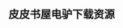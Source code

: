 ## 皮皮书屋电驴下载资源 

[Autotools_ A Practioner’s Guide to GNU Autoconf, Automake, and Libtool.pdf]: (ed2k://|file|Autotools_%20A%20Practioner%E2%80%99s%20Guide%20to%20GNU%20Autoconf%2C%20Automake%2C%20and%20Libtool.pdf|15982801|ba7e54fe9c463d0ad0eb5286e84d8ef9|h=wskpvwwfvsw2j4n42ycldffys5p77iqi|/)

[Functional Programming for the Real World_ With Examples in F# and C#.pdf]: (ed2k://|file|Functional%20Programming%20for%20the%20Real%20World_%20With%20Examples%20in%20F%23%20and%20C%23.pdf|8590368|0e87fdbd6f11a68ba332a04f7f7abc51|h=cfpsewyz3vvex6ryqyzhq226mvizd2jz|/)

[Expert F# 3.0, 3rd Edition.pdf]: (ed2k://|file|Expert%20F%23%203.0%2C%203rd%20Edition.pdf|16352489|4ec4f9bc134cb0a9c099ca959cf1a717|h=xaoitrd462fkyiytzmrzgl4duen2u2qq|/)

[深入浅出CoffeeScript.pdf]: (ed2k://|file|%E6%B7%B1%E5%85%A5%E6%B5%85%E5%87%BACoffeeScript.pdf|17996696|5a0a4f8f3f36876be1bc06efa5b58e43|h=ihvw4bvtg4usofnhrt7naz2pzj423cw4|/)

[The Book of JavaScript, 2nd Edition.pdf]: (ed2k://|file|The%20Book%20of%20JavaScript%2C%202nd%20Edition.pdf|6657845|79e119d06c85c8a1690e98842aac49d7|h=sg2z6mzw6avitlwmu2fsff7qauklphbe|/)

[The Art of Computer Networking.pdf]: (ed2k://|file|The%20Art%20of%20Computer%20Networking.pdf|5000827|b10d63705a84fdfc81eca64bbf7cb9a5|h=aoq2rsgnkpus6ft6azkteoyvyodqgdz3|/)

[Advanced Calculus Third Edition.pdf]: (ed2k://|file|Advanced%20Calculus%20Third%20Edition.pdf|7380031|449bc3a45f533b112f502b77e8db82c0|h=3qyu5j7ttofhtj3wm5x2gq3phkmt5o5t|/)

[Fedora Linux Toolbox.pdf]: (ed2k://|file|Fedora%20Linux%20Toolbox.pdf|3377583|dbe148bc14aaec167636708cbdf37b55|h=qae4pljyorux75hafxqto3fkee744uor|/)

[Fedora Bible 2010 Edition_ Featuring Fedora Linux 12.pdf]: (ed2k://|file|Fedora%20Bible%202010%20Edition_%20Featuring%20Fedora%20Linux%2012.pdf|11636787|399cec4e0576b80fe9259511d0de8718|h=6qmu3q57dm73ch53ztarmu3h5ojc4wzu|/)

[CCNA学习指南中文第七版.part1.rar.pdf]: (ed2k://|file|CCNA%E5%AD%A6%E4%B9%A0%E6%8C%87%E5%8D%97%E4%B8%AD%E6%96%87%E7%AC%AC%E4%B8%83%E7%89%88.part1.rar.pdf|51380224|151a3946eaacb7b0c9bf536c0208a6ba|h=eaimqmk42z3b7wp2oio2lisjpfkrxnww|/)

[Microsoft Lync Server 2010 Unleashed.rar]: (ed2k://|file|Microsoft%20Lync%20Server%202010%20Unleashed.rar|29854009|ddbc4c34b85a771a018b8177fa2af41f|h=hr2yh2ifvk5qshxob45mpwbxysebq5ke|/)

[演讲之禅.pdf]: (ed2k://|file|%E6%BC%94%E8%AE%B2%E4%B9%8B%E7%A6%85.pdf|24651569|d5adcdb995d917aec4607dd88348c926|h=kop25z2d2sdb2gg5wciicolejytvl6k2|/)

[iPhone & iPad cocos2d游戏开发实战.pdf]: (ed2k://|file|iPhone%20%26%20iPad%20cocos2d%E6%B8%B8%E6%88%8F%E5%BC%80%E5%8F%91%E5%AE%9E%E6%88%98.pdf|49899288|2848d475ee83fbf5d76bab449e2bae2d|h=wxmfqoli2dewmzi7s7rm7vqoicdg4i6k|/)

[计算机理论基础.pdf]: (ed2k://|file|%E8%AE%A1%E7%AE%97%E6%9C%BA%E7%90%86%E8%AE%BA%E5%9F%BA%E7%A1%80.pdf|7115001|0126cddda3b61e23987cc3886fd3d1de|h=ux4dgxqbctszhwxmhfeg4unmkav7dbvy|/)

[Microsoft Windows Server 2008_ The Complete Reference.pdf]: (ed2k://|file|Microsoft%20Windows%20Server%202008_%20The%20Complete%20Reference.pdf|26725334|fe54fc9c1adfbbb3321ad75bbc08f1d6|h=fuy5fbf4loshspbpmfsier76cls5poce|/)

[Expert F#.pdf]: (ed2k://|file|Expert%20F%23.pdf|10284224|ba65237e9afeb1a80614b78776df535f|h=7wdz7r46etqwz2bslriui7ehvukoshuh|/)

[iPhone_ The Missing Manual.pdf]: (ed2k://|file|iPhone_%20The%20Missing%20Manual.pdf|9102811|6c129b31ba9f1272fc0c1a7df19cfc9f|h=2dbx2wpdvsc2ajift2cuugr4mkfvxnhf|/)

[Pro Visual Studio Team System Application Lifecycle Management.pdf]: (ed2k://|file|Pro%20Visual%20Studio%20Team%20System%20Application%20Lifecycle%20Management.pdf|6972629|4c9b4ae57e0505aa855bcbdff8a69966|h=ges2udeex6p3v2su4gr32gdfcmo6ymdr|/)

[让Oracle跑得更快(扫描版).pdf]: (ed2k://|file|%E8%AE%A9Oracle%E8%B7%91%E5%BE%97%E6%9B%B4%E5%BF%AB%28%E6%89%AB%E6%8F%8F%E7%89%88%29.pdf|46060235|312fe6636befdddd2f4c2d70861b859a|h=4hu6xu6mkiec3gn6p5cujoblb4byunnc|/)

[Oracle 11g Anti-hacker’s Cookbook.pdf]: (ed2k://|file|Oracle%2011g%20Anti-hacker%E2%80%99s%20Cookbook.pdf|2627782|1d693446132375951f4ed879e8735c7f|h=t5w7xxceqasahsgvandyfgi24e6jpgag|/)

[The Myths of Innovation.pdf]: (ed2k://|file|The%20Myths%20of%20Innovation.pdf|3756363|7f30df9f1ba8d8fa456a53d1c2952e79|h=ivkihgvkdhv6rptbp4mtmikkhe3k6ocx|/)

[Peer-to-Peer Systems and Applications.pdf]: (ed2k://|file|Peer-to-Peer%20Systems%20and%20Applications.pdf|25330616|8034841cffabb6f90bb4b5cccaf48587|h=isnbunfgyapza5dywgv725eb4cqf2mo6|/)

[MANY-BODY TREE METHODS IN PHYSICS.pdf]: (ed2k://|file|MANY-BODY%20TREE%20METHODS%20IN%20PHYSICS.pdf|6857564|9def970c992c50acb68c1622160e9c29|h=lz6qd6wo3twv75tasjf3flknvhimycmz|/)

[More Exceptional C++.pdf]: (ed2k://|file|More%20Exceptional%20C%2B%2B.pdf|1232674|4622b6b1c94291dca979c2f7f0e0642c|h=qs5jxz76ktjuat3pcqudqtrsmuyattkb|/)

[代码的未来.pdf]: (ed2k://|file|%E4%BB%A3%E7%A0%81%E7%9A%84%E6%9C%AA%E6%9D%A5.pdf|28530380|74a9d59435a6a8f218c439178d6db9a4|h=w7nml7632trlpj45v6g5xloklf56dnef|/)

[netbeans platform简介.pdf]: (ed2k://|file|netbeans%20platform%E7%AE%80%E4%BB%8B.pdf|1152040|0aa40ca12bd637a7015eba9c95ee9946|h=bl2cb2eu355ewfkyn2wfgjvsn6sdwbpc|/)

[Accelerated C++(pdf英文版).pdf]: (ed2k://|file|Accelerated%20C%2B%2B%28pdf%E8%8B%B1%E6%96%87%E7%89%88%29.pdf|1747762|8da64d3222628cc1f91c94317deed361|h=7ldki6tuvbsaogj7tyjmdolvztxf7tgf|/)

[Computer Network Time Synchronization.pdf]: (ed2k://|file|Computer%20Network%20Time%20Synchronization.pdf|5983977|d6e16310a081fcc718fe1b2f77bd4f71|h=brneufduslupzlktntq7qig3lpwavtfg|/)

[Objective-C 程序设计(第4版) rar卷2.pdf]: (ed2k://|file|Objective-C%20%E7%A8%8B%E5%BA%8F%E8%AE%BE%E8%AE%A1%28%E7%AC%AC4%E7%89%88%29%20rar%E5%8D%B72.pdf|33621786|dd38fd3daeaa496f2cd67bb7e5c994f8|h=6dosj346lzsmpxzd7wnxtdwshkxqhhfz|/)

[HTML5 Guidelines for Web Developers.pdf]: (ed2k://|file|HTML5%20Guidelines%20for%20Web%20Developers.pdf|7374952|3b0c83769a6c898ec56eb5ef4d40d7ba|h=6r5xnwpk4k6ggosf4dzainbfznxo2otm|/)

[Learning Perl, Fourth Edition.chm]: (ed2k://|file|Learning%20Perl%2C%20Fourth%20Edition.chm|716761|cb15bbe0133b2ec3cc45c80441ba4489|h=px6fck3riim6b6dblktfdj3ib2j4icve|/)

[Pro WF_ Windows Workflow in .NET 3.5.pdf]: (ed2k://|file|Pro%20WF_%20Windows%20Workflow%20in%20.NET%203.5.pdf|18535102|f8022a6a8bd0a8c47022b24f01e39a0c|h=sknutrqnikdwxz6ymyyzju234k2jw36i|/)

[Expert Oracle and Java Security.pdf]: (ed2k://|file|Expert%20Oracle%20and%20Java%20Security.pdf|5809807|e06ee3dc928d326fdd6447032cc663fd|h=fn6b7wn7paojctqf5apbxiq3lw76xxq3|/)

[Unified Communications For Dummies.pdf]: (ed2k://|file|Unified%20Communications%20For%20Dummies.pdf|7746863|b928f2c59213df679cf8289f1412232c|h=om2pp4dy7xo6m2hmea2fkakrnnq4zqy3|/)

[Oracle SOA Suite Developer’s Guide.pdf]: (ed2k://|file|Oracle%20SOA%20Suite%20Developer%E2%80%99s%20Guide.pdf|10321216|59a5802c97c245f408b1ab9d4c78aed3|h=gqtlnipuhpvta6rxeo77frspswj5vvlj|/)

[Advances in Cognitive Information Systems.pdf]: (ed2k://|file|Advances%20in%20Cognitive%20Information%20Systems.pdf|3854393|de5c1fd2bafcc151e8defe01bae9cb14|h=wpnf26gv7lqdj4qc2tj73kbw5ebfybsq|/)

[Interfacing with C++_ Programming Real-World Applications.pdf]: (ed2k://|file|Interfacing%20with%20C%2B%2B_%20Programming%20Real-World%20Applications.pdf|3486159|ee3d0fee73e4a7e25ecbe7eb225db111|h=vwli7lhvqgvuoseg46uqud6clwgyuwwm|/)

[Getting Started with Raspberry Pi.pdf]: (ed2k://|file|Getting%20Started%20with%20Raspberry%20Pi.pdf|3154943|26d0b6b9fa4ad87764e508cb06ec27b7|h=mi4jlcvav6f2uj3psgqj4dqj2fsum3v2|/)

[Expert Network Time Protocol_ An Experience in Time with NTP.pdf]: (ed2k://|file|Expert%20Network%20Time%20Protocol_%20An%20Experience%20in%20Time%20with%20NTP.pdf|1215654|bc8b672493960c16e92c5f523728fbaf|h=m642z2uktala3dzfou6hql32cuutq3hf|/)

[软件架构师应该知道的97件事.pdf]: (ed2k://|file|%E8%BD%AF%E4%BB%B6%E6%9E%B6%E6%9E%84%E5%B8%88%E5%BA%94%E8%AF%A5%E7%9F%A5%E9%81%93%E7%9A%8497%E4%BB%B6%E4%BA%8B.pdf|19723109|05dcf3a142bc650a58e0a0a217fe4f45|h=ngllrmwd4eeqfb2ejrhfnjms35bcxs5y|/)

[Beginning Joomla!, Second Edition.pdf]: (ed2k://|file|Beginning%20Joomla%21%2C%20Second%20Edition.pdf|24674393|13773b50501906efdecb0a1cc6dca60f|h=fvhd7gfajvb5n6gjg6a55ygjj65ihngu|/)

[Hello, Android_ Introducing Google’s Mobile Development Platform.pdf]: (ed2k://|file|Hello%2C%20Android_%20Introducing%20Google%E2%80%99s%20Mobile%20Development%20Platform.pdf|2448617|3df2d28235d8e0cea69e5efcd14022ef|h=hitocyfausev5uzcklrec4nwjzwveamt|/)

[Game Programming Gems.pdf]: (ed2k://|file|Game%20Programming%20Gems.pdf|54858381|507b6a4391808a40897546d817205391|h=l3ao44vjswwij5igbkgk5ccl2xcrzcyk|/)

[Succeeding with Agile Software Development Using Scrum.pdf]: (ed2k://|file|Succeeding%20with%20Agile%20Software%20Development%20Using%20Scrum.pdf|19856361|111549f47ce2a01338f10a32c051be42|h=mfru733ceramdm5uwvulutddjl4iavy5|/)

[Pro WPF with VB 2008_ Windows Presentation Foundation with .NET 3.5.pdf]: (ed2k://|file|Pro%20WPF%20with%20VB%202008_%20Windows%20Presentation%20Foundation%20with%20.NET%203.5.pdf|14970845|29d5bf1ac97a0c4b9a8c68fa09551036|h=y6jyx7aw27xx3pothtlwyajqvjwc6az6|/)

[Quick Start Guide to Oracle Fusion Development.pdf]: (ed2k://|file|Quick%20Start%20Guide%20to%20Oracle%20Fusion%20Development.pdf|14770444|7f3b0ec46444e59163fdd09ce7680649|h=wt3hvmcxyh2tu2ep6mqolrirco57fet4|/)

[精确管理.pdf]: (ed2k://|file|%E7%B2%BE%E7%A1%AE%E7%AE%A1%E7%90%86.pdf|12152962|f422b02865c57ace94f759dfc9bca262|h=g6jpksbugerhwqiwiyx2mmaxq7tkxomp|/)

[Google AdWords.pdf]: (ed2k://|file|Google%20AdWords.pdf|20212643|05592ee4cdc88d6832a4d7d43d2bd4de|h=ixwpftezpkw4rw2wmolmq5ajsc7niws7|/)

[Testing Software and Systems.pdf]: (ed2k://|file|Testing%20Software%20and%20Systems.pdf|4373639|6591cad6a12a917f7cbaf3ea599de99e|h=yte2e3fbm3kjyloxylvnqqkrovpbmjga|/)

[The Excel Analyst’s Guide to Access.pdf]: (ed2k://|file|The%20Excel%20Analyst%E2%80%99s%20Guide%20to%20Access.pdf|9289075|a9e0a1f005ba1fe59efac703a02681ee|h=pizsnhtzqgvkgx3x7ecabfs2iynv2m6v|/)

[Raspberry Pi_ A Quick-Start Guide.pdf]: (ed2k://|file|Raspberry%20Pi_%20A%20Quick-Start%20Guide.pdf|4121991|5ac3651da1d6dfbcedd12cbf47b6f48a|h=g3iatlknhslcydjh6botecosnsq53v4k|/)

[数据结构与算法分析——C语言描述（原书第2版）高清版.pdf]: (ed2k://|file|%E6%95%B0%E6%8D%AE%E7%BB%93%E6%9E%84%E4%B8%8E%E7%AE%97%E6%B3%95%E5%88%86%E6%9E%90%E2%80%94%E2%80%94C%E8%AF%AD%E8%A8%80%E6%8F%8F%E8%BF%B0%EF%BC%88%E5%8E%9F%E4%B9%A6%E7%AC%AC2%E7%89%88%EF%BC%89%E9%AB%98%E6%B8%85%E7%89%88.pdf|40795325|be1c86919d677c67bd3bc6b4cacb4af5|h=dfvpbixemjbpsd27c5irjwak2flwu4rw|/)

[Linux权威指南(第三版).pdf]: (ed2k://|file|Linux%E6%9D%83%E5%A8%81%E6%8C%87%E5%8D%97%28%E7%AC%AC%E4%B8%89%E7%89%88%29.pdf|15559454|5bb0ca310b7d6a20ce1fb37534eedd44|h=fteaa4vg573blcg32f3flwsyzfetbinj|/)

[Sams Teach Yourself Facebook® in 10 Minutes.pdf]: (ed2k://|file|Sams%20Teach%20Yourself%20Facebook%C2%AE%20in%2010%20Minutes.pdf|8550173|5e6b113c5624dd25bc46bf46170bb1d1|h=ir4p2r63z4qghpcsyojppc7iizkvgpks|/)

[Getting Started With Oracle SOA Suite 11g  R1_ A Hands-On Tutorial.pdf]: (ed2k://|file|Getting%20Started%20With%20Oracle%20SOA%20Suite%2011g%20%20R1_%20A%20Hands-On%20Tutorial.pdf|9615126|216b0fad524ab6f626405bacd93e644b|h=32hxlxce4pzoycgnadob5ek5odqam66v|/)

[Facebook Marketing For Dummies, 4th Edition.pdf]: (ed2k://|file|Facebook%20Marketing%20For%20Dummies%2C%204th%20Edition.pdf|36887284|84613565b8b4aa83f8bb9af4f08f5ba9|h=bh4d3jugzqexfaxl646ecf6ho4bedkjc|/)

[EJB 3 in Action, 2nd Edition.pdf]: (ed2k://|file|EJB%203%20in%20Action%2C%202nd%20Edition.pdf|15978116|93b377cb50574e554adb32ae2a0d7b08|h=qx6bvno3lghjodzhgj7xn6mq5qcjqdjj|/)

[Cocoa and Objective-C_ Up and Running iask.pdf]: (ed2k://|file|Cocoa%20and%20Objective-C_%20Up%20and%20Running%20iask.pdf|10803294|19fb21fd8ffeffb198d0bf6cbad41afd|h=7btbixtvgjznkeniaqo75kr2dvykcfbp|/)

[JDBC Metadata, MySQL, and Oracle Recipes_ A Problem-Solution Approach.pdf]: (ed2k://|file|JDBC%20Metadata%2C%20MySQL%2C%20and%20Oracle%20Recipes_%20A%20Problem-Solution%20Approach.pdf|6646112|bc9d6d091008bb6e9596b52c455c6cc4|h=jvtspbttbx5ykgwgb6zfuj3mrydvf2bb|/)

[自动机理论、语言和计算导论.pdf]: (ed2k://|file|%E8%87%AA%E5%8A%A8%E6%9C%BA%E7%90%86%E8%AE%BA%E3%80%81%E8%AF%AD%E8%A8%80%E5%92%8C%E8%AE%A1%E7%AE%97%E5%AF%BC%E8%AE%BA.pdf|9317585|6b4df3abce41c4f4caf1f59dae66e18f|h=qn6devvaat54i6y5s5ho4ok6gcpir6rx|/)

[THE ULTIMATE CSS REFERENCE.pdf]: (ed2k://|file|THE%20ULTIMATE%20CSS%20REFERENCE.pdf|11005773|9ae26429dc358377e8e9a59064c59204|h=gss4kbjiztaytirmbe7g2l2u6fxm5ect|/)

[Cabling_ The Complete Guide to Copper and Fiber-Optic Networking.pdf]: (ed2k://|file|Cabling_%20The%20Complete%20Guide%20to%20Copper%20and%20Fiber-Optic%20Networking.pdf|20966736|25bdc7fb394d5ee43bbb25d6f19e314d|h=i7bphv2ln3zsbpie3voj5pquqjtdwovh|/)

[iOS 6实践指南.pdf]: (ed2k://|file|iOS%206%E5%AE%9E%E8%B7%B5%E6%8C%87%E5%8D%97.pdf|13431560|4f9f5acbe547b16e6040cda76b657472|h=fgfksgcytxtbdbgcu6543l62xdzc6usq|/)

[The little Redis book.pdf]: (ed2k://|file|The%20little%20Redis%20book.pdf|160712|ede7ac37c12ff582209dcbc5f31e5466|h=alub77hehstodqnowifjpbjaa66bn6et|/)

[Time Series Analysis and Its Applications（3rd Edition）.pdf]: (ed2k://|file|Time%20Series%20Analysis%20and%20Its%20Applications%EF%BC%883rd%20Edition%EF%BC%89.pdf|7172619|105f25ceae815b6cdc14a78a29630987|h=jnyo3inltvyhk6sirqk7ynw6usqrlc7a|/)

[Hadoop MapReduce Cookbook.pdf]: (ed2k://|file|Hadoop%20MapReduce%20Cookbook.pdf|2865463|166455375090fc8461c8ba65315cf36d|h=igcj6d4zfl36fccluqv6nvg5cdq6l625|/)

[How Google Tests Software.pdf]: (ed2k://|file|How%20Google%20Tests%20Software.pdf|8562777|445c8b032ff17046f2a6db525c5f7704|h=lemdvgk47kju2aacxqsmcvtk36iojnhg|/)

[如何阅读一本书(上).pdf]: (ed2k://|file|%E5%A6%82%E4%BD%95%E9%98%85%E8%AF%BB%E4%B8%80%E6%9C%AC%E4%B9%A6%28%E4%B8%8A%29.pdf|8748056|408529d06dda67ab4b05d8ec9048b8fb|h=okt2cdrcshq5z5mdbfvj7maofsqedovy|/)

[DSLs in Action.pdf]: (ed2k://|file|DSLs%20in%20Action.pdf|19466625|cd27993f6d5f730329a6f5d9c30a280e|h=vhdetkqryde6u4yp636f64arrtm7zxr2|/)

[jQuery and JavaScript Phrasebook.pdf]: (ed2k://|file|jQuery%20and%20JavaScript%20Phrasebook.pdf|2839767|f6f9c0a6f147033cf4dcc36685b51ae5|h=cepoxgwuedpu25njb4vqtwj5egsejctu|/)

[这就是搜索引擎：核心技术详解.pdf]: (ed2k://|file|%E8%BF%99%E5%B0%B1%E6%98%AF%E6%90%9C%E7%B4%A2%E5%BC%95%E6%93%8E%EF%BC%9A%E6%A0%B8%E5%BF%83%E6%8A%80%E6%9C%AF%E8%AF%A6%E8%A7%A3.pdf|2355003|eea90abcbf883823c4ee7aeca8e7d146|h=xbwccjxqgodcffuqopqzeddjr4vxdfhy|/)

[Understanding the Linux Kernel (2nd Edition).pdf]: (ed2k://|file|Understanding%20the%20Linux%20Kernel%20%282nd%20Edition%29.pdf|4961450|859d79b88613abb0bc147c7b79702ef8|h=uuntzwtemckjo6ukp3aepyze2qajv3gm|/)

[Microsoft SharePoint 2013 Developer Reference.pdf]: (ed2k://|file|Microsoft%20SharePoint%202013%20Developer%20Reference.pdf|13416025|0b1139483bd91898a32a3915c34d1eb9|h=vg7uxwgrx4yze4s26o5363udxcu76oh5|/)

[CSS and Documents.pdf]: (ed2k://|file|CSS%20and%20Documents.pdf|1218856|d90dd978a6af9221df5ef16612418910|h=kfhshrr5jao4qo6liccxluuvrdkpk7lg|/)

[Designing Next Generation Web Projects with CSS3.pdf]: (ed2k://|file|Designing%20Next%20Generation%20Web%20Projects%20with%20CSS3.pdf|6172115|547e32f2926e3575855abddb13024506|h=ele2ay3v5nkn6v4c6jmimzrb26e6vbw2|/)

[Foundation Actionscript 3.0 Animation_Making Things Move!.pdf]: (ed2k://|file|Foundation%20Actionscript%203.0%20Animation_Making%20Things%20Move%21.pdf|3526240|eca9647160ca239c7142ae7c0339d715|h=4jsa6j7kgjnwc54fnjsvmpoqcjssfji5|/)

[Programming Microsoft SQL Server 2012.pdf]: (ed2k://|file|Programming%20Microsoft%20SQL%20Server%202012.pdf|19089692|09792936c2adb5b813ea4caf6713d678|h=q4sr5dn3aozunpim727qsd2vq3g3t2c3|/)

[Oracle CRM On Demand Reporting.pdf]: (ed2k://|file|Oracle%20CRM%20On%20Demand%20Reporting.pdf|22859700|35246ffbcac9d3d2b2c807165d400338|h=72dwnpwn4qzyk5c5g3qvgl7dgles4o24|/)

[Programming Pig.pdf]: (ed2k://|file|Programming%20Pig.pdf|6723942|a314dfb44466938e85d2a6cb3b8a96b0|h=pk55naqthezehv57lq2szgm2w4iijmyv|/)

[Overview of the New C++ (C++0x).pdf]: (ed2k://|file|Overview%20of%20the%20New%20C%2B%2B%20%28C%2B%2B0x%29.pdf|4966400|36b46f6ecce1a6bf0cf69c328b415c39|h=3fceq2tuljud2jp2m2irid62nqt7ikns|/)


